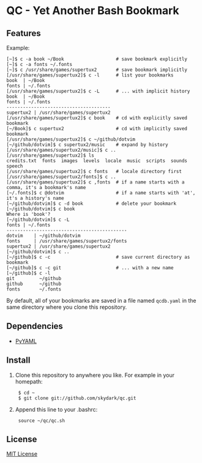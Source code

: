 QC - Yet Another Bash Bookmark
==============================


Features
--------

Example:

    [~]$ c -a book ~/Book                   # save bookmark explicitly
    [~]$ c -a fonts ~/.fonts
    [~]$ c /usr/share/games/supertux2       # save bookmark implicitly
    [/usr/share/games/supertux2]$ c -l      # list your bookmarks
    book  | ~/Book
    fonts | ~/.fonts
    [/usr/share/games/supertux2]$ c -L      # ... with implicit history
    book  | ~/Book
    fonts | ~/.fonts
    --------------------------------------
    supertux2 | /usr/share/games/supertux2
    [/usr/share/games/supertux2]$ c book    # cd with explicitly saved bookmark
    [~/Book]$ c supertux2                   # cd with implicitly saved bookmark
    [/usr/share/games/supertux2]$ c ~/github/dotvim
    [~/github/dotvim]$ c supertux2/music    # expand by history
    [/usr/share/games/supertux2/music]$ c ..
    [/usr/share/games/supertux2]$ ls
    credits.txt  fonts  images  levels  locale  music  scripts  sounds  speech
    [/usr/share/games/supertux2]$ c fonts   # locale directory first
    [/usr/share/games/supertux2/fonts]$ c ..
    [/usr/share/games/supertux2]$ c ,fonts  # if a name starts with a comma, it's a bookmark's name
    [~/.fonts]$ c @dotvim                   # if a name starts with 'at', it's a history's name
    [~/github/dotvim]$ c -d book            # delete your bookmark
    [~/github/dotvim]$ c book
    Where is 'book'?
    [~/github/dotvim]$ c -L
    fonts | ~/.fonts
    --------------------------------------------
    dotvim    | ~/github/dotvim
    fonts     | /usr/share/games/supertux2/fonts
    supertux2 | /usr/share/games/supertux2
    [~/github/dotvim]$ c ..
    [~/github]$ c -c                        # save current directory as bookmark
    [~/github]$ c -c git                    # ... with a new name
    [~/github]$ c -l
    git         ~/github
    github      ~/github
    fonts       ~/.fonts

By default, all of your bookmarks are saved in a file named `qcdb.yaml` in the same directory where you clone this repository.


Dependencies
------------

+ [PyYAML](http://pypi.python.org/pypi/PyYAML/3.10)


Install
-------

1. Clone this repository to anywhere you like.
For example in your homepath:

        $ cd ~
        $ git clone git://github.com/skydark/qc.git

2. Append this line to your .bashrc:

        source ~/qc/qc.sh

License
-------

[MIT License](http://www.opensource.org/licenses/mit-license.php)
